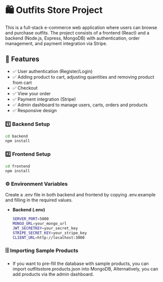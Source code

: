 # 🛍️ Outfits Store Project

This is a full-stack e-commerce web application where users can browse and purchase outfits. The project consists of a frontend (React) and a backend (Node.js, Express, MongoDB) with authentication, order management, and payment integration via Stripe.

## 🚀 Features
- ✅ User authentication (Register/Login)
- ✅ Adding product to cart, adjusting quantities and removing product from cart
- ✅ Checkout
- ✅ View your order
- ✅ Payment integration (Stripe)
- ✅ Admin dashboard to manage users, carts, orders and products
- ✅ Responsive design

### 1️⃣ Backend Setup
  ```bash
  cd backend
  npm install
  ```
### 2️⃣ Frontend Setup
  ```bash
  cd frontend
  npm install
  ```

### ⚙️ Environment Variables
Create a .env file in both backend and frontend by copying .env.example and filling in the required values.
- **Backend (.env)**
  ```bash
  SERVER_PORT=5000
  MONGO_URL=your_mongo_url
  JWT_SECRETKEY=your_secret_key
  STRIPE_SECRET_KEY=your_stripe_key
  CLIENT_URL=http://localhost:3000
  ```

### 🗄️ Importing Sample Products
- If you want to pre-fill the database with sample products, you can import outfitsstore.products.json into MongoDB, Alternatively, you can add products via the admin dashboard.
